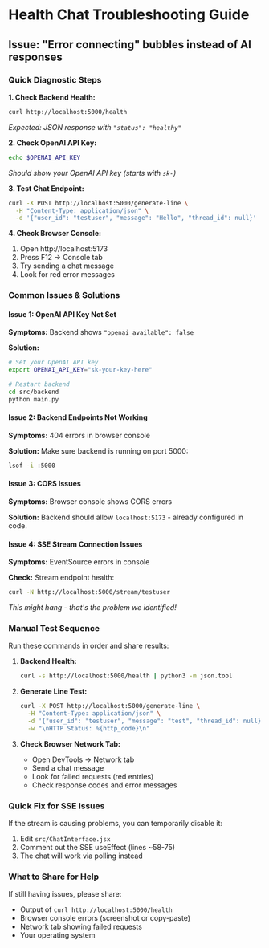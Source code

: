 # Health Chat Troubleshooting Guide

## Issue: "Error connecting" bubbles instead of AI responses

### Quick Diagnostic Steps

**1. Check Backend Health:**
```bash
curl http://localhost:5000/health
```
*Expected: JSON response with `"status": "healthy"`*

**2. Check OpenAI API Key:**
```bash
echo $OPENAI_API_KEY
```
*Should show your OpenAI API key (starts with `sk-`)*

**3. Test Chat Endpoint:**
```bash
curl -X POST http://localhost:5000/generate-line \
  -H "Content-Type: application/json" \
  -d '{"user_id": "testuser", "message": "Hello", "thread_id": null}'
```

**4. Check Browser Console:**
1. Open http://localhost:5173
2. Press F12 → Console tab
3. Try sending a chat message
4. Look for red error messages

### Common Issues & Solutions

#### Issue 1: OpenAI API Key Not Set
**Symptoms:** Backend shows `"openai_available": false`

**Solution:**
```bash
# Set your OpenAI API key
export OPENAI_API_KEY="sk-your-key-here"

# Restart backend
cd src/backend
python main.py
```

#### Issue 2: Backend Endpoints Not Working
**Symptoms:** 404 errors in browser console

**Solution:** Make sure backend is running on port 5000:
```bash
lsof -i :5000
```

#### Issue 3: CORS Issues
**Symptoms:** Browser console shows CORS errors

**Solution:** Backend should allow `localhost:5173` - already configured in code.

#### Issue 4: SSE Stream Connection Issues
**Symptoms:** EventSource errors in console

**Check:** Stream endpoint health:
```bash
curl -N http://localhost:5000/stream/testuser
```
*This might hang - that's the problem we identified!*

### Manual Test Sequence

Run these commands in order and share results:

1. **Backend Health:**
   ```bash
   curl -s http://localhost:5000/health | python3 -m json.tool
   ```

2. **Generate Line Test:**
   ```bash
   curl -X POST http://localhost:5000/generate-line \
     -H "Content-Type: application/json" \
     -d '{"user_id": "testuser", "message": "test", "thread_id": null}' \
     -w "\nHTTP Status: %{http_code}\n"
   ```

3. **Check Browser Network Tab:**
   - Open DevTools → Network tab
   - Send a chat message
   - Look for failed requests (red entries)
   - Check response codes and error messages

### Quick Fix for SSE Issues

If the stream is causing problems, you can temporarily disable it:

1. Edit `src/ChatInterface.jsx`
2. Comment out the SSE useEffect (lines ~58-75)
3. The chat will work via polling instead

### What to Share for Help

If still having issues, please share:
- Output of `curl http://localhost:5000/health`
- Browser console errors (screenshot or copy-paste)
- Network tab showing failed requests
- Your operating system